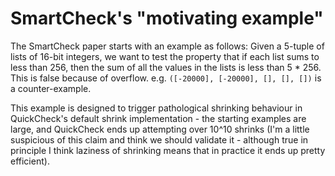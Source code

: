 # SmartCheck's "motivating example"

The SmartCheck paper starts with an example as follows: Given a 5-tuple of
lists of 16-bit integers, we want to test the property that if each list sums
to less than 256, then the sum of all the values in the lists is less than
5 * 256. This is false because of overflow. e.g.
`([-20000], [-20000], [], [], [])` is a counter-example.

This example is designed to trigger pathological shrinking behaviour in
QuickCheck's default shrink implementation - the starting examples are large,
and QuickCheck ends up attempting over 10^10 shrinks (I'm a little suspicious
of this claim and think we should validate it - although true in principle I
think laziness of shrinking means that in practice it ends up pretty efficient).
